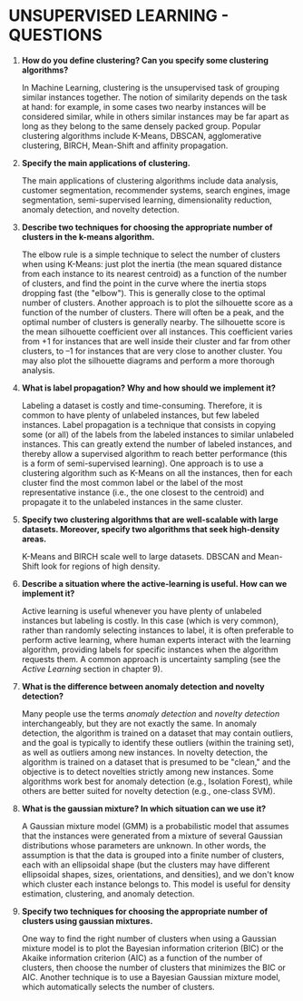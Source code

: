 # **UNSUPERVISED LEARNING - QUESTIONS**

1. **How do you define clustering? Can you specify some clustering algorithms?**  
   
   In Machine Learning, clustering is the unsupervised task of grouping similar instances together. The notion of similarity depends on the task at hand: for example, in some cases two nearby instances will be considered similar, while in others similar instances may be far apart as long as they belong to the same densely packed group. Popular clustering algorithms include K-Means, DBSCAN, agglomerative clustering, BIRCH, Mean-Shift and affinity propagation.

2. **Specify the main applications of clustering.**  
   
   The main applications of clustering algorithms include data analysis, customer segmentation, recommender systems, search engines, image segmentation, semi-supervised learning, dimensionality reduction, anomaly detection, and novelty detection.

3. **Describe two techniques for choosing the appropriate number of clusters in the k-means algorithm.**  
   
   The elbow rule is a simple technique to select the number of clusters when using K-Means: just plot the inertia (the mean squared distance from each instance to its nearest centroid) as a function of the number of clusters, and find the point in the curve where the inertia stops dropping fast (the "elbow"). This is generally close to the optimal number of clusters. Another approach is to plot the silhouette score as a function of the number of clusters. There will often be a peak, and the optimal number of clusters is generally nearby. The silhouette score is the mean silhouette coefficient over all instances. This coefficient varies from +1 for instances that are well inside their cluster and far from other clusters, to –1 for instances that are very close to another cluster. You may also plot the silhouette diagrams and perform a more thorough analysis.

4. **What is label propagation? Why and how should we implement it?**  
   
   Labeling a dataset is costly and time-consuming. Therefore, it is common to have plenty of unlabeled instances, but few labeled instances. Label propagation is a technique that consists in copying some (or all) of the labels from the labeled instances to similar unlabeled instances. This can greatly extend the number of labeled instances, and thereby allow a supervised algorithm to reach better performance (this is a form of semi-supervised learning). One approach is to use a clustering algorithm such as K-Means on all the instances, then for each cluster find the most common label or the label of the most representative instance (i.e., the one closest to the centroid) and propagate it to the unlabeled instances in the same cluster.

5. **Specify two clustering algorithms that are well-scalable with large datasets. Moreover, specify two algorithms that seek high-density areas.**  
   
   K-Means and BIRCH scale well to large datasets. DBSCAN and Mean-Shift look for regions of high density.

6. **Describe a situation where the active-learning is useful. How can we implement it?**  
   
   Active learning is useful whenever you have plenty of unlabeled instances but labeling is costly. In this case (which is very common), rather than randomly selecting instances to label, it is often preferable to perform active learning, where human experts interact with the learning algorithm, providing labels for specific instances when the algorithm requests them. A common approach is uncertainty sampling (see the _Active Learning_ section in chapter 9).

7. **What is the difference between anomaly detection and novelty detection?**  
   
   Many people use the terms _anomaly detection_ and _novelty detection_ interchangeably, but they are not exactly the same. In anomaly detection, the algorithm is trained on a dataset that may contain outliers, and the goal is typically to identify these outliers (within the training set), as well as outliers among new instances. In novelty detection, the algorithm is trained on a dataset that is presumed to be "clean," and the objective is to detect novelties strictly among new instances. Some algorithms work best for anomaly detection (e.g., Isolation Forest), while others are better suited for novelty detection (e.g., one-class SVM).

8. **What is the gaussian mixture? In which situation can we use it?**  
   
   A Gaussian mixture model (GMM) is a probabilistic model that assumes that the instances were generated from a mixture of several Gaussian distributions whose parameters are unknown. In other words, the assumption is that the data is grouped into a finite number of clusters, each with an ellipsoidal shape (but the clusters may have different ellipsoidal shapes, sizes, orientations, and densities), and we don't know which cluster each instance belongs to. This model is useful for density estimation, clustering, and anomaly detection.

9. **Specify two techniques for choosing the appropriate number of clusters using gaussian mixtures.**  

    One way to find the right number of clusters when using a Gaussian mixture model is to plot the Bayesian information criterion (BIC) or the Akaike information criterion (AIC) as a function of the number of clusters, then choose the number of clusters that minimizes the BIC or AIC. Another technique is to use a Bayesian Gaussian mixture model, which automatically selects the number of clusters.
